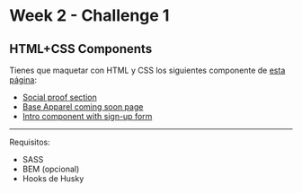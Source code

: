 # Week 2 - Challenge 1

## HTML+CSS Components

Tienes que maquetar con HTML y CSS los siguientes componente de [esta página](https://www.frontendmentor.io/challenges?difficulties=1&types=free):

- [Social proof section](https://www.frontendmentor.io/challenges/social-proof-section-6e0qTv_bA)
- [Base Apparel coming soon page](https://www.frontendmentor.io/challenges/base-apparel-coming-soon-page-5d46b47f8db8a7063f9331a0)
- [Intro component with sign-up form](https://www.frontendmentor.io/challenges/intro-component-with-signup-form-5cf91bd49edda32581d28fd1)

----

Requisitos:

- SASS
- BEM (opcional)
- Hooks de Husky
